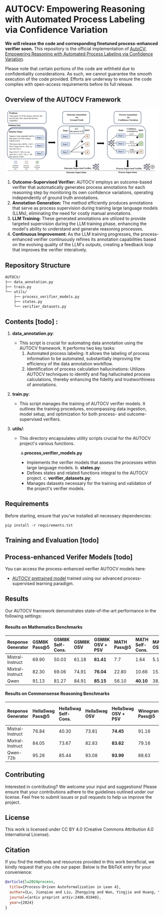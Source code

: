 # AUTOCV: Empowering Reasoning with Automated Process Labeling via Confidence Variation

**We will release the code and corresponding finetuned process-enhanced verifier soon.** This repository is the official implementation of [AutoCV: Empowering Reasoning with Automated Process Labeling via Confidence Variation](https://arxiv.org/abs/2405.16802). 

Please note that certain portions of the code are withheld due to confidentiality considerations. As such, we cannot guarantee the smooth execution of the code provided. Efforts are underway to ensure the code complies with open-access requirements before its full release.


##  Overview of the AUTOCV Framework

![AUTOCV overview](./AUTOCV_main.png)

1. **Outcome-Supervised Verifier:** AUTOCV employs an outcome-based verifier that automatically generates process annotations for each reasoning step by monitoring its own confidence variations, operating independently of ground truth annotations.
2. **Annotation Generation:** The method efficiently produces annotations that serve as process supervision during training large language models (LLMs), eliminating the need for costly manual annotations.
3. **LLM Training:** These generated annotations are utilized to provide targeted supervision during the LLM training phase, enhancing the model's ability to understand and generate reasoning processes.
4. **Continuous Improvement:** As the LLM training progresses, the process-enhanced verifier continuously refines its annotation capabilities based on the evolving quality of the LLM's outputs, creating a feedback loop that improves the verifier interatively.


## Repository Structure



```
AUTOCV/
├── data_annotation.py
├── train.py
└── utils/
    ├── process_verifier_models.py
    ├── states.py
    └── verifier_datasets.py
```

## Contents  [todo] :

1. **data_annotation.py**:

   - This script is crucial for automating data annotation using the AUTOCV framework. It performs two key tasks:
     1. Automated process labeling: It allows the labeling of process information to be automated, substantially improving the efficiency of the data annotation workflow.
     2. Identification of process calculation hallucinations: Utilizes AUTOCV techniques to identify and flag hallucinated process calculations, thereby enhancing the fidelity and trustworthiness of annotations.

2. **train.py**:

   - This script manages the training of AUTOCV verifier models. It outlines the training procedures, encompassing data ingestion, model setup, and optimization for both process- and outcome-supervised verifiers.

3. **utils/**:

   - This directory encapsulates utility scripts crucial for the AUTOCV project's various functions.

     ​       a.**process_verifier_models.py**

     - Implements the verifier models that assess the processes within large language models.
       b. **states.py**:
     - Defines states and related functions integral to the AUTOCV project.
       c. **verifier_datasets.py**:
     - Manages datasets necessary for the training and validation of the project's verifier models.

## Requirements

Before starting, ensure that you've installed all necessary dependencies:

```setup
pip install -r requirements.txt
```

## Training and Evaluation [todo]



## Process-enhanced Verifer Models [todo]

You can access the process-enhanced verifier AUTOCV models here:

- [AUTOCV pretrained model](https://drive.google.com/autocv_pretrained.pth) trained using our advanced process-supervised learning paradigm.

## Results 

Our AUTOCV framework demonstrates state-of-the-art performance in the following settings:



#### Results on Mathematics Benchmarks

| Response Generator | GSM8K Pass@5 | GSM8K Self-Cons. | GSM8K OSV | GSM8K OSV + PSV | MATH Pass@5 | MATH Self-Cons. | MATH OSV | MATH OSV + PSV |
| :----------------- | :----------- | :--------------- | :-------- | :-------------- | :---------- | :-------------- | :------- | :------------- |
| Mistral-Instruct   | 69.90        | 50.03            | 61.18     | **61.41**       | 7.7         | 1.64            | 5.10     | **5.30**       |
| Mixtral-Instruct   | 82.30        | 69.06            | 74.91     | **76.04**       | 22.80       | 10.66           | 15.20    | **16.92**      |
| Qwen               | 91.13        | 81.27            | 84.91     | **85.15**       | 56.10       | **40.10**       | 38.94    | 39.36          |

#### Results on Commonsense Reasoning Benchmarks

| Response Generator | HellaSwag Pass@5 | HellaSwag Self-Cons. | HellaSwag OSV | HellaSwag OSV + PSV | Winogrande Pass@5 | Winogrande Self-Cons. | Winogrande OSV | Winogrande OSV + PSV | ANLI Pass@5 | ANLI Self-Cons. | ANLI OSV | ANLI OSV + PSV |
| :----------------- | :--------------- | :------------------- | :------------ | :------------------ | :---------------- | :-------------------- | :------------- | :------------------- | :---------- | :-------------- | :------- | :------------- |
| Mistral-Instruct   | 76.84            | 40.30                | 73.81         | **74.45**           | 91.16             | 58.64                 | 79.16          | **79.98**            | 73.4        | 45.6            | 59.8     | **59.3**       |
| Mixtral-Instruct   | 84.05            | 73.67                | 82.83         | **83.62**           | 79.16             | 68.75                 | 73.40          | **73.88**            | 68.4        | 59.0            | 62.9     | **64.0**       |
| Qwen-72b           | 95.28            | 85.44                | 93.08         | **93.99**           | 88.63             | 72.21                 | **80.34**      | 79.32                | 82.4        | 63.8            | 69.1     | **71.4**       |



## Contributing

Interested in contributing? We welcome your input and suggestions! Please ensure that your contributions adhere to the guidelines outlined under our license. Feel free to submit issues or pull requests to help us improve the project.

## License

This work is licensed under CC BY 4.0 (Creative Commons Attribution 4.0 International License).


## Citation
If you find the methods and resources provided in this work beneficial, we kindly request that you cite our paper. Below is the BibTeX entry for your convenience:


```bibtex
@article{lu2024process,
  title={Process-Driven Autoformalization in Lean 4},
  author={Lu, Jianqiao and Liu, Zhengying and Wan, Yingjia and Huang, Yinya and Wang, Haiming and Yang, Zhicheng and Tang, Jing and Guo, Zhijiang},
  journal={arXiv preprint arXiv:2406.01940},
  year={2024}
}
```
